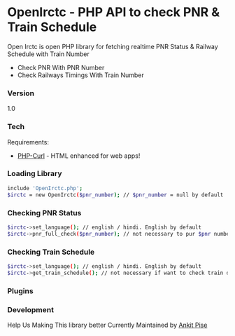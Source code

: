 # OpenIrctc - PHP API to check PNR & Train Schedule

Open Irctc is open PHP library for fetching realtime PNR Status & Railway Schedule with Train Number

  - Check PNR With PNR Number
  - Check Railways Timings With Train Number


### Version
1.0

### Tech

Requirements:

* [PHP-Curl] - HTML enhanced for web apps!

### Loading Library

```sh
include 'OpenIrctc.php';
$irctc = new OpenIrctc($pnr_number); // $pnr_number = null by default
```

### Checking PNR Status

```sh
$irctc->set_language(); // english / hindi. English by default
$irctc->pnr_full_check($pnr_number); // not necessary to pur $pnr number if initiated library with it.
```

### Checking Train Schedule

```sh
$irctc->set_language(); // english / hindi. English by default
$irctc->get_train_schedule(); // not necessary if want to check train details of given pnr or pass train number as a parameter
```

### Plugins


### Development

Help Us Making This library better
Currently Maintained by [Ankit Pise]




[PHP-Curl]:http://php.net/manual/en/book.curl.php
[Ankit Pise]:http://twitter.com/ankitpise
